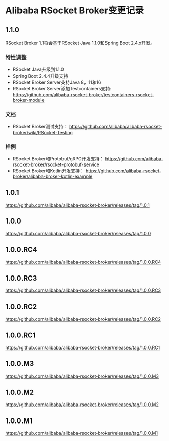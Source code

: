 Alibaba RSocket Broker变更记录
==========================

## 1.1.0

RSocket Broker 1.1将会基于RSocket Java 1.1.0和Spring Boot 2.4.x开发。

### 特性调整

* RSocket Java升级到1.1.0
* Spring Boot 2.4.4升级支持
* RSocket Broker Server支持Java 8，11和16
* RSocket Broker Server添加Testcontainers支持: https://github.com/alibaba-rsocket-broker/testcontainers-rsocket-broker-module

### 文档

* RSocket Broker测试支持： https://github.com/alibaba/alibaba-rsocket-broker/wiki/RSocket-Testing

### 样例

* RSocket Broker和Protobuf/gRPC开发支持： https://github.com/alibaba-rsocket-broker/rsocket-protobuf-service
* RSocket Broker和Kotlin开发支持： https://github.com/alibaba-rsocket-broker/alibaba-broker-kotlin-example

## 1.0.1

https://github.com/alibaba/alibaba-rsocket-broker/releases/tag/1.0.1

## 1.0.0

https://github.com/alibaba/alibaba-rsocket-broker/releases/tag/1.0.0

## 1.0.0.RC4

https://github.com/alibaba/alibaba-rsocket-broker/releases/tag/1.0.0.RC4

## 1.0.0.RC3

https://github.com/alibaba/alibaba-rsocket-broker/releases/tag/1.0.0.RC3

## 1.0.0.RC2

https://github.com/alibaba/alibaba-rsocket-broker/releases/tag/1.0.0.RC2

## 1.0.0.RC1

https://github.com/alibaba/alibaba-rsocket-broker/releases/tag/1.0.0.RC1

## 1.0.0.M3

https://github.com/alibaba/alibaba-rsocket-broker/releases/tag/1.0.0.M3

## 1.0.0.M2

https://github.com/alibaba/alibaba-rsocket-broker/releases/tag/1.0.0.M2

## 1.0.0.M1

https://github.com/alibaba/alibaba-rsocket-broker/releases/tag/1.0.0.M1